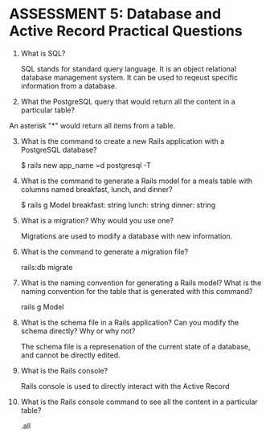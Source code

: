 # ASSESSMENT 5: Database and Active Record Practical Questions

1. What is SQL?

    SQL stands for standard query language.  It is an object relational database management system.  It can be used to reqeust specific information from a database.


2. What the PostgreSQL query that would return all the content in a particular table?

An asterisk "*" would return all items from a table.





3. What is the command to create a new Rails application with a PostgreSQL database?

    $ rails new app_name =d postgresql -T



4. What is the command to generate a Rails model for a meals table with columns named breakfast, lunch, and dinner?

    $ rails g Model breakfast: string lunch: string dinner: string


5. What is a migration? Why would you use one?

    Migrations are used to modify a database with new information.


6. What is the command to generate a migration file?

    rails:db migrate 


7. What is the naming convention for generating a Rails model? What is the naming convention for the table that is generated with this command?

    rails g Model



8. What is the schema file in a Rails application? Can you modify the schema directly? Why or why not?

    The schema file is a represenation of the current state of a database, and cannot be directly edited.



9. What is the Rails console?

    Rails console is used to directly interact with the Active Record



10. What is the Rails console command to see all the content in a particular table?

    .all
